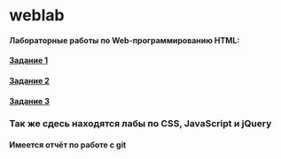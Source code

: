 # weblab
#### Лабораторные работы по Web-программированию HTML:
#### [Задание 1](1.html)
#### [Задание 2](2.html)
#### [Задание 3](3.html)
### Так же сдесь находятся лабы по CSS, JavaScript и jQuery
#### Имеется отчёт по работе с git
